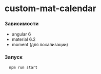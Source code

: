 сustom-mat-calendar
=======================

### Зависимости
* angular 6
* material 6.2
* moment (для локализации)

### Запуск

```sh
  npm run start
```



